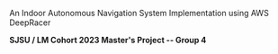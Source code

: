 An Indoor Autonomous Navigation System Implementation using AWS DeepRacer  

**SJSU / LM Cohort 2023 Master's Project -- Group 4**
